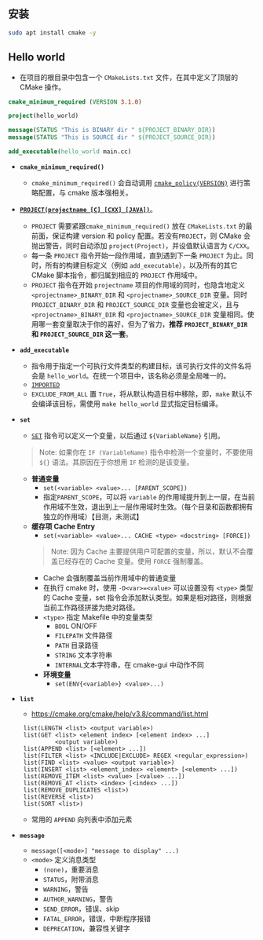 ## 安装
```sh
sudo apt install cmake -y
```

## Hello world
- 在项目的根目录中包含一个 `CMakeLists.txt` 文件，在其中定义了顶层的 CMake 操作。

```cmake
cmake_minimum_required (VERSION 3.1.0)

project(hello_world)

message(STATUS "This is BINARY dir " ${PROJECT_BINARY_DIR})
message(STATUS "This is SOURCE dir " ${PROJECT_SOURCE_DIR})

add_executable(hello_world main.cc)
```

- **`cmake_minimum_required()`**
	- `cmake_minimum_required()` 会自动调用 [`cmake_policy(VERSION)`](https://cmake.org/cmake/help/v3.20/command/cmake_policy.html#command:cmake_policy "cmake_policy") 进行策略配置，与 cmake 版本强相关。
- **[`PROJECT(projectname [C] [CXX] [JAVA])`](https://cmake.org/cmake/help/v3.8/command/project.html)**。
	- `PROJECT` 需要紧跟`cmake_minimum_required()` 放在 `CMakeLists.txt` 的最前面，保证构建 version 和 policy 配置。若没有`PROJECT`，则 CMake 会抛出警告，同时自动添加 `project(Project)`，并设值默认语言为 `C/CXX`。
	- 每一条 `PROJECT` 指令开始一段作用域，直到遇到下一条 `PROJECT` 为止。同时，所有的构建目标定义（例如 `add_executable`），以及所有的其它 CMake 脚本指令，都归属到相应的 `PROJECT` 作用域中。
	- `PROJECT` 指令在开始 `projectname` 项目的作用域的同时，也隐含地定义 `<projectname>_BINARY_DIR` 和 `<projectname>_SOURCE_DIR` 变量。同时 `PROJECT_BINARY_DIR` 和 `PROJECT_SOURCE_DIR` 变量也会被定义，且与 `<projectname>_BINARY_DIR` 和 `<projectname>_SOURCE_DIR` 变量相同。使用哪一套变量取决于你的喜好，但为了省力，**推荐 `PROJECT_BINARY_DIR` 和 `PROJECT_SOURCE_DIR` 这一套**。
- **`add_executable`**
	- 指令用于指定一个可执行文件类型的构建目标，该可执行文件的文件名将会是 `hello_world`。在统一个项目中，该名称必须是全局唯一的。
	- [`IMPORTED`](https://cmake.org/cmake/help/v3.8/prop_tgt/IMPORTED.html#prop_tgt:IMPORTED "进口")
	- `EXCLUDE_FROM_ALL` 置 `True`，将从默认构造目标中移除，即，`make` 默认不会编译该目标，需使用 `make hello_world` 显式指定目标编译。
- **`set`**
	- [`SET`](https://cmake.org/cmake/help/v3.8/command/set.html) 指令可以定义一个变量，以后通过 `${VariableName}` 引用。
	> Note: 如果你在 `IF (VariableName)` 指令中检测一个变量时，不要使用 `${}` 语法。其原因在于你想用 `IF` 检测的是该变量。
	- **普通变量**
		- `set(<variable> <value>... [PARENT_SCOPE])`
		- 指定`PARENT_SCOPE`，可以将 `variable`  的作用域提升到上一层，在当前作用域不生效，退出到上一层作用域时生效。（每个目录和函数都拥有独立的作用域）【目测，未测试】
	- **缓存项 Cache Entry**
		- `set(<variable> <value>... CACHE <type> <docstring> [FORCE])`
		> Note: 因为 Cache 主要提供用户可配置的变量，所以，默认不会覆盖已经存在的 Cache 变量。使用 `FORCE` 强制覆盖。
		- Cache 会强制覆盖当前作用域中的普通变量
		- 在执行 cmake 时，使用 `-D<var>=<value>` 可以设置没有 `<type>` 类型的 Cache 变量，set 指令会添加默认类型。如果是相对路径，则根据当前工作路径拼接为绝对路径。
		- `<type>` 指定 Makefile 中的变量类型
			- `BOOL` ON/OFF
			- `FILEPATH` 文件路径
			- `PATH` 目录路径
			- `STRING` 文本字符串
			- `INTERNAL`文本字符串，在 cmake-gui 中动作不同
		- **环境变量**
			- `set(ENV{<variable>} <value>...)`

- **`list`**
	- https://cmake.org/cmake/help/v3.8/command/list.html

   ```
	list(LENGTH <list> <output variable>)
	list(GET <list> <element index> [<element index> ...]
			 <output variable>)
	list(APPEND <list> [<element> ...])
	list(FILTER <list> <INCLUDE|EXCLUDE> REGEX <regular_expression>)
	list(FIND <list> <value> <output variable>)
	list(INSERT <list> <element_index> <element> [<element> ...])
	list(REMOVE_ITEM <list> <value> [<value> ...])
	list(REMOVE_AT <list> <index> [<index> ...])
	list(REMOVE_DUPLICATES <list>)
	list(REVERSE <list>)
	list(SORT <list>)
   ```
   - 常用的 `APPEND` 向列表中添加元素
- **`message`**
	- `message([<mode>] "message to display" ...)`
	- `<mode>` 定义消息类型
		- `(none)`，重要消息
		- `STATUS`，附带消息
		- `WARNING`，警告
		- `AUTHOR_WARNING`，警告
		- `SEND_ERROR`，错误、skip
		- `FATAL_ERROR`，错误，中断程序报错
		- `DEPRECATION`，兼容性关键字
